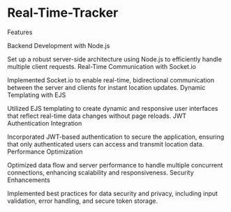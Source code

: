 # Real-Time-Tracker
Features

Backend Development with Node.js

Set up a robust server-side architecture using Node.js to efficiently handle multiple client requests.
Real-Time Communication with Socket.io

Implemented Socket.io to enable real-time, bidirectional communication between the server and clients for instant location updates.
Dynamic Templating with EJS

Utilized EJS templating to create dynamic and responsive user interfaces that reflect real-time data changes without page reloads.
JWT Authentication Integration

Incorporated JWT-based authentication to secure the application, ensuring that only authenticated users can access and transmit location data.
Performance Optimization

Optimized data flow and server performance to handle multiple concurrent connections, enhancing scalability and responsiveness.
Security Enhancements

Implemented best practices for data security and privacy, including input validation, error handling, and secure token storage.
